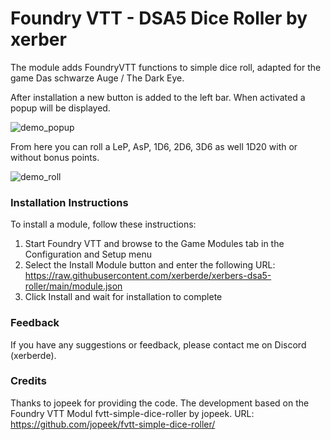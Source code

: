 # Foundry VTT - DSA5 Dice Roller by xerber

The module adds FoundryVTT functions to simple dice roll, adapted for the game Das schwarze Auge / The Dark Eye.

After installation a new button is added to the left bar. When activated a popup will be displayed.

![demo_popup](https://github.com/xerberde/xerbers-dsa5-roller/blob/main/images/demo_popup.png)


From here you can roll a LeP, AsP, 1D6, 2D6, 3D6 as well 1D20 with or without bonus points.


![demo_roll](https://github.com/xerberde/xerbers-dsa5-roller/blob/main/images/demo_roll.png)


### Installation Instructions

To install a module, follow these instructions:

1. Start Foundry VTT and browse to the Game Modules tab in the Configuration and Setup menu
2. Select the Install Module button and enter the following URL: https://raw.githubusercontent.com/xerberde/xerbers-dsa5-roller/main/module.json
3. Click Install and wait for installation to complete 


### Feedback

If you have any suggestions or feedback, please contact me on Discord (xerberde).


### Credits
Thanks to jopeek for providing the code.
The development based on the Foundry VTT Modul fvtt-simple-dice-roller by jopeek. 
URL: https://github.com/jopeek/fvtt-simple-dice-roller/
